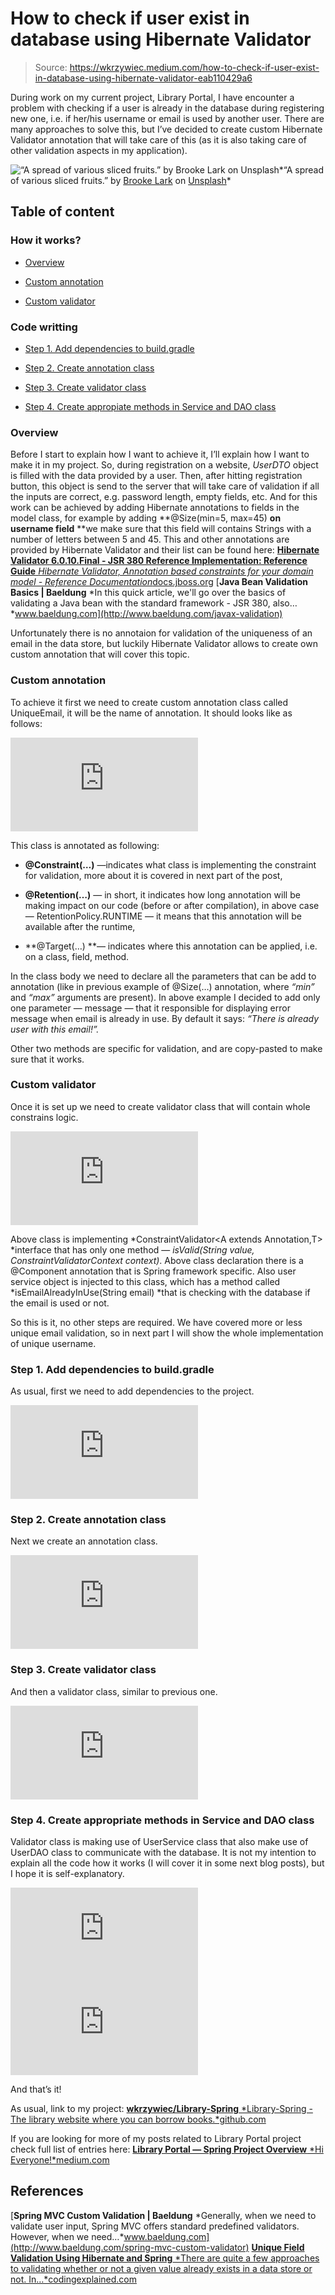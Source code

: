 
# How to check if user exist in database using Hibernate Validator
> Source: https://wkrzywiec.medium.com/how-to-check-if-user-exist-in-database-using-hibernate-validator-eab110429a6

During work on my current project, Library Portal, I have encounter a problem with checking if a user is already in the database during registering new one, i.e. if her/his username or email is used by another user. There are many approaches to solve this, but I’ve decided to create custom Hibernate Validator annotation that will take care of this (as it is also taking care of other validation aspects in my application).

![“A spread of various sliced fruits.” by [Brooke Lark](https://unsplash.com/@brookelark?utm_source=medium&utm_medium=referral) on [Unsplash](https://unsplash.com?utm_source=medium&utm_medium=referral)](https://cdn-images-1.medium.com/max/7860/0*lChQ2_ikAmhCTGg_)*“A spread of various sliced fruits.” by [Brooke Lark](https://unsplash.com/@brookelark?utm_source=medium&utm_medium=referral) on [Unsplash](https://unsplash.com?utm_source=medium&utm_medium=referral)*

## Table of content

### How it works?

* [Overview](https://medium.com/p/ad71319c35d5#0beb)

* [Custom annotation](https://medium.com/p/eab110429a6#5791)

* [Custom validator](https://medium.com/p/eab110429a6#3c81)

### Code writting

* [Step 1. Add dependencies to build.gradle](https://medium.com/p/eab110429a6#fb9f)

* [Step 2. Create annotation class](https://medium.com/p/eab110429a6#60b1)

* [Step 3. Create validator class](https://medium.com/p/eab110429a6#8474)

* [Step 4. Create appropiate methods in Service and DAO class](https://medium.com/p/eab110429a6#8ccf)

### Overview

Before I start to explain how I want to achieve it, I’ll explain how I want to make it in my project. So, during registration on a website, *UserDTO* object is filled with the data provided by a user. Then, after hitting registration button, this object is send to the server that will take care of validation if all the inputs are correct, e.g. password length, empty fields, etc. And for this work can be achieved by adding Hibernate annotations to fields in the model class, for example by adding **@Size(min=5, max=45) **on username field** **we make sure that this field will contains Strings with a number of letters between 5 and 45. This and other annotations are provided by Hibernate Validator and their list can be found here:
[**Hibernate Validator 6.0.10.Final - JSR 380 Reference Implementation: Reference Guide**
*Hibernate Validator, Annotation based constraints for your domain model - Reference Documentation*docs.jboss.org](https://docs.jboss.org/hibernate/stable/validator/reference/en-US/html_single/#section-builtin-constraints)
[**Java Bean Validation Basics | Baeldung**
*In this quick article, we'll go over the basics of validating a Java bean with the standard framework - JSR 380, also…*www.baeldung.com](http://www.baeldung.com/javax-validation)

Unfortunately there is no annotaion for validation of the uniqueness of an email in the data store, but luckily Hibernate Validator allows to create own custom annotation that will cover this topic.

### Custom annotation

To achieve it first we need to create custom annotation class called UniqueEmail, it will be the name of annotation. It should looks like as follows:

<iframe src="https://medium.com/media/fe5190c46729a8c2b1b01696034c85ec" frameborder=0></iframe>

This class is annotated as following:

* **@Constraint(…)** —indicates what class is implementing the constraint for validation, more about it is covered in next part of the post,

* **@Retention(…)** — in short, it indicates how long annotation will be making impact on our code (before or after compilation), in above case — RetentionPolicy.RUNTIME — it means that this annotation will be available after the runtime,

* **@Target(…) **— indicates where this annotation can be applied, i.e. on a class, field, method.

In the class body we need to declare all the parameters that can be add to annotation (like in previous example of @Size(…) annotation, where *“min”* and *“max”* arguments are present). In above example I decided to add only one parameter — message — that it responsible for displaying error message when email is already in use. By default it says: *“There is already user with this email!”.*

Other two methods are specific for validation, and are copy-pasted to make sure that it works.

### Custom validator

Once it is set up we need to create validator class that will contain whole constrains logic.

<iframe src="https://medium.com/media/1390bfb70f262cb0eb727c516033c9e2" frameborder=0></iframe>

Above class is implementing *ConstraintValidator<A extends Annotation,T> *interface that has only one method — *isValid(String value, ConstraintValidatorContext context)*. Above class declaration there is a @Component annotation that is Spring framework specific. Also user service object is injected to this class, which has a method called *isEmailAlreadyInUse(String email) *that is checking with the database if the email is used or not.

So this is it, no other steps are required. We have covered more or less unique email validation, so in next part I will show the whole implementation of unique username.

### Step 1. Add dependencies to build.gradle

As usual, first we need to add dependencies to the project.

<iframe src="https://medium.com/media/cd725636163c7ba1385328619eaa3fde" frameborder=0></iframe>

### Step 2. Create annotation class

Next we create an annotation class.

<iframe src="https://medium.com/media/80548ccfa673116a875f2825761cc010" frameborder=0></iframe>

### Step 3. Create validator class

And then a validator class, similar to previous one.

<iframe src="https://medium.com/media/297c336bd3e1f34253a7f149a351ebb8" frameborder=0></iframe>

### Step 4. Create appropriate methods in Service and DAO class

Validator class is making use of UserService class that also make use of UserDAO class to communicate with the database. It is not my intention to explain all the code how it works (I will cover it in some next blog posts), but I hope it is self-explanatory.

<iframe src="https://medium.com/media/b530aed4d810b19c880fd2d268c66d23" frameborder=0></iframe>

<iframe src="https://medium.com/media/b8589a83dadc468310b7720c65440a28" frameborder=0></iframe>

And that’s it!

As usual, link to my project:
[**wkrzywiec/Library-Spring**
*Library-Spring - The library website where you can borrow books.*github.com](https://github.com/wkrzywiec/Library-Spring)

If you are looking for more of my posts related to Library Portal project check full list of entries here:
[**Library Portal — Spring Project Overview**
*Hi Everyone!*medium.com](https://medium.com/@wkrzywiec/library-portal-spring-project-overview-ddbf910dcb95)

## References
[**Spring MVC Custom Validation | Baeldung**
*Generally, when we need to validate user input, Spring MVC offers standard predefined validators. However, when we need…*www.baeldung.com](http://www.baeldung.com/spring-mvc-custom-validator)
[**Unique Field Validation Using Hibernate and Spring**
*There are quite a few approaches to validating whether or not a given value already exists in a data store or not. In…*codingexplained.com](https://codingexplained.com/coding/java/hibernate/unique-field-validation-using-hibernate-spring)
